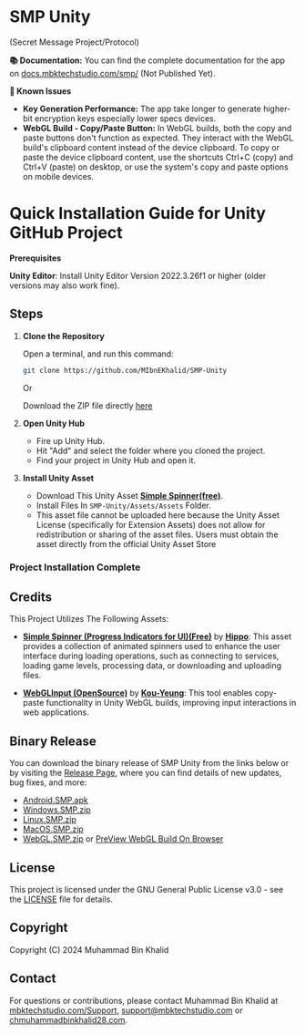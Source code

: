 # SMP Unity
 (Secret Message Project/Protocol)

 **📚 Documentation:**
You can find the complete documentation for the app on [docs.mbktechstudio.com/smp/](https://docs.mbktechstudio.com/smp/) (Not Published Yet).


**📌 Known Issues**

- **Key Generation Performance:** The app take longer to generate higher-bit encryption keys especially lower specs devices.
- **WebGL Build - Copy/Paste Button:** In WebGL builds, both the copy and paste buttons don't function as expected. They interact with the WebGL build's clipboard content instead of the device clipboard. To copy or paste the device clipboard content, use the shortcuts Ctrl+C (copy) and Ctrl+V (paste) on desktop, or use the system's copy and paste options on mobile devices.



# Quick Installation Guide for Unity GitHub Project

**Prerequisites**

  **Unity Editor**: Install Unity Editor Version 2022.3.26f1 or higher (older versions may also work fine).

## Steps

1. **Clone the Repository**

   Open a terminal, and run this command:

   ```bash
   git clone https://github.com/MIbnEKhalid/SMP-Unity
    ``` 
    Or
    
    Download the ZIP file directly [here](https://github.com/MIbnEKhalid/SMP-Unity/archive/refs/heads/main.zip)
    
2. **Open Unity Hub**

   - Fire up Unity Hub.
   - Hit "Add" and select the folder where you cloned the project.
   - Find your project in Unity Hub and open it.
  
3. **Install Unity Asset**
   - Download This Unity Asset **[Simple Spinner(free)](https://assetstore.unity.com/packages/2d/gui/icons/simple-spinner-progress-indicators-for-ui-237500)**.
   - Install Files In `SMP-Unity/Assets/Assets` Folder.
   - This asset file cannot be uploaded here because the Unity Asset License (specifically for Extension Assets) does not allow for redistribution or sharing of the asset files. Users must obtain the asset directly from the official Unity Asset Store
### **Project Installation Complete**
 

## Credits

This Project Utilizes The Following Assets:

- **[Simple Spinner (Progress Indicators for UI)(Free)](https://assetstore.unity.com/packages/2d/gui/icons/simple-spinner-progress-indicators-for-ui-237500)** by **[Hippo](https://assetstore.unity.com/publishers/11086)**: This asset provides a collection of animated spinners used to enhance the user interface during loading operations, such as connecting to services, loading game levels, processing data, or downloading and uploading files.

- **[WebGLInput (OpenSource)](https://github.com/kou-yeung/WebGLInput)** by **[Kou-Yeung](https://github.com/kou-yeung/)**: This tool enables copy-paste functionality in Unity WebGL builds, improving input interactions in web applications.


## Binary Release
You can download the binary release of SMP Unity from the links below or by visiting the [Release Page](https://github.com/MIbnEKhalid/SMP-Unity/releases), where you can find details of new updates, bug fixes, and more:

- [Android.SMP.apk](https://github.com/MIbnEKhalid/SMP-Unity/releases/download/Release/Android.SMP.apk)
- [Windows.SMP.zip](https://github.com/MIbnEKhalid/SMP-Unity/releases/download/Release/Windows.SMP.zip)
- [Linux.SMP.zip](https://github.com/MIbnEKhalid/SMP-Unity/releases/download/Release/Linux.SMP.zip)
- [MacOS.SMP.zip](https://github.com/MIbnEKhalid/SMP-Unity/releases/download/Release/MacOS.SMP.zip)
- [WebGL.SMP.zip](https://github.com/MIbnEKhalid/SMP-Unity/releases/download/Release/WebGL.SMP.zip) or [PreView WebGL Build On Browser](https://mbktechstudio.com/SMP-Unity/)


## License

This project is licensed under the GNU General Public License v3.0 - see the [LICENSE](LICENSE) file for details.

## Copyright

Copyright (C) 2024 Muhammad Bin Khalid

## Contact

For questions or contributions, please contact Muhammad Bin Khalid at [mbktechstudio.com/Support](https://mbktechstudio.com/Support/?Project=SMPUnity), [support@mbktechstudio.com](mailto:support@mbktechstudio.com) or [chmuhammadbinkhalid28.com](mailto:chmuhammadbinkhalid28.com).
